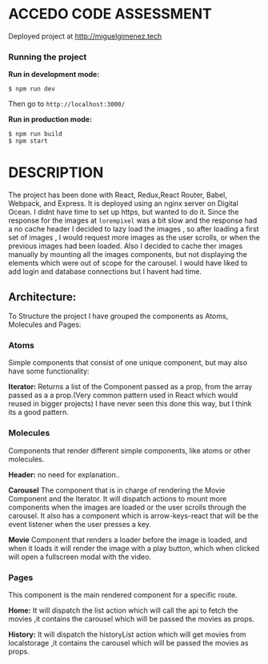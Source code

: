 #  ACCEDO CODE ASSESSMENT 


Deployed project at http://miguelgimenez.tech
### Running the project

**Run in development mode:**


    $ npm run dev

Then go to ``http://localhost:3000/``

**Run in production mode:**


    $ npm run build
    $ npm start   
  
    


# DESCRIPTION


The project has been done with React, Redux,React Router, Babel, Webpack, and Express.
It is deployed using an nginx server on Digital Ocean. I didnt have time to set up https, but wanted to do it.
Since the response for the images at ```lorempixel``` was a bit slow and the response had a no cache header I decided to lazy load the images ,
so after loading a first set of images , I would request more images as the user scrolls, or when the previous images had been loaded.
Also I decided to cache ther images manually by mounting all the images components, but not displaying the elements which were out of 
scope for the carousel.
I would have liked to add login and database connections but I havent had time.


## Architecture:

To Structure the project I have grouped the components as Atoms, Molecules and Pages:

### Atoms

Simple components that consist of one unique component, but may also have some functionality:

**Iterator:** Returns a list of the Component passed as a prop, from the array passed as a a prop.(Very common pattern used in React which would reused in bigger projects) 
I have never seen this done this way, but I think its a good pattern.

### Molecules

Components that render different simple components, like atoms or other molecules.

**Header:** no need for explanation..

**Carousel** The component that is in charge of rendering the Movie Component and the Iterator. It will dispatch actions to mount more components
when the images are loaded or the user scrolls through the carousel. It also has a component which is arrow-keys-react that will be
the event listener when the user presses a key.

**Movie** Component that renders a loader before the image is loaded, and when it loads it will render the image with a play button,
which when clicked will open a fullscreen modal with the video.

### Pages

This component is the main rendered component for a specific route.

**Home:** It will dispatch the list action which will call the api to fetch 
the movies ,it contains the carousel which will be passed the movies as props.
 

**History:**  It will dispatch the historyList action which will get movies from localstorage
,it contains the carousel which will be passed the movies as props.





